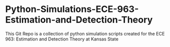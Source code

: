 # Python-Simulations-ECE-963-Estimation-and-Detection-Theory
This Git Repo is a collection of python simulation scripts created for the ECE 963: Estimation and Detection Theory at Kansas State 
